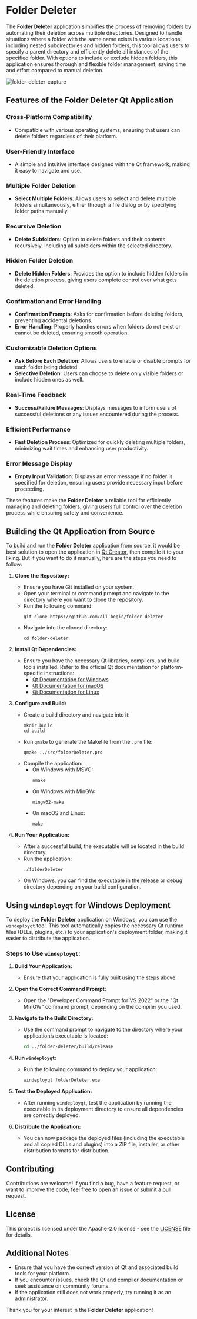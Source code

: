 # Folder Deleter

The **Folder Deleter** application simplifies the process of removing folders by automating their deletion across multiple directories. Designed to handle situations where a folder with the same name exists in various locations, including nested subdirectories and hidden folders, this tool allows users to specify a parent directory and efficiently delete all instances of the specified folder. With options to include or exclude hidden folders, this application ensures thorough and flexible folder management, saving time and effort compared to manual deletion.

![folder-deleter-capture](https://github.com/user-attachments/assets/13ac68f7-4f5c-43f5-b555-1fbe77df4462)

## Features of the Folder Deleter Qt Application

### Cross-Platform Compatibility
- Compatible with various operating systems, ensuring that users can delete folders regardless of their platform.

### User-Friendly Interface
- A simple and intuitive interface designed with the Qt framework, making it easy to navigate and use.

### Multiple Folder Deletion
- **Select Multiple Folders**: Allows users to select and delete multiple folders simultaneously, either through a file dialog or by specifying folder paths manually.

### Recursive Deletion
- **Delete Subfolders**: Option to delete folders and their contents recursively, including all subfolders within the selected directory.

### Hidden Folder Deletion
- **Delete Hidden Folders**: Provides the option to include hidden folders in the deletion process, giving users complete control over what gets deleted.

### Confirmation and Error Handling
- **Confirmation Prompts**: Asks for confirmation before deleting folders, preventing accidental deletions.
- **Error Handling**: Properly handles errors when folders do not exist or cannot be deleted, ensuring smooth operation.

### Customizable Deletion Options
- **Ask Before Each Deletion**: Allows users to enable or disable prompts for each folder being deleted.
- **Selective Deletion**: Users can choose to delete only visible folders or include hidden ones as well.

### Real-Time Feedback
- **Success/Failure Messages**: Displays messages to inform users of successful deletions or any issues encountered during the process.

### Efficient Performance
- **Fast Deletion Process**: Optimized for quickly deleting multiple folders, minimizing wait times and enhancing user productivity.

### Error Message Display
- **Empty Input Validation**: Displays an error message if no folder is specified for deletion, ensuring users provide necessary input before proceeding.

These features make the **Folder Deleter** a reliable tool for efficiently managing and deleting folders, giving users full control over the deletion process while ensuring safety and convenience.

## Building the Qt Application from Source

To build and run the **Folder Deleter** application from source, it would be best solution to open the application in [Qt Creator](https://www.qt.io/), then compile it to your liking. But if you want to do it manually, here are the steps you need to follow: 

1. **Clone the Repository:**
   - Ensure you have Git installed on your system.
   - Open your terminal or command prompt and navigate to the directory where you want to clone the repository.
   - Run the following command:
     ```
     git clone https://github.com/ali-begic/folder-deleter
     ```
   - Navigate into the cloned directory:
     ```
     cd folder-deleter
     ```

2. **Install Qt Dependencies:**
   - Ensure you have the necessary Qt libraries, compilers, and build tools installed. Refer to the official Qt documentation for platform-specific instructions:
     - [Qt Documentation for Windows](https://doc.qt.io/qt-6/windows-deployment.html)
     - [Qt Documentation for macOS](https://doc.qt.io/qt-6/macos-deployment.html)
     - [Qt Documentation for Linux](https://doc.qt.io/qt-6/linux-deployment.html)

3. **Configure and Build:**
   - Create a build directory and navigate into it:
     ```
     mkdir build
     cd build
     ```
   - Run `qmake` to generate the Makefile from the `.pro` file:
     ```
     qmake ../src/folderDeleter.pro
     ```
   - Compile the application:
      - On Windows with MSVC:
        ```
        nmake
        ```
      - On Windows with MinGW:
        ```
        mingw32-make
        ```
      - On macOS and Linux:
        ```
        make
        ```

4. **Run Your Application:**
   - After a successful build, the executable will be located in the build directory.
   - Run the application:
     ```
     ./folderDeleter
     ```
   - On Windows, you can find the executable in the release or debug directory depending on your build configuration.

## Using `windeployqt` for Windows Deployment

To deploy the **Folder Deleter** application on Windows, you can use the `windeployqt` tool. This tool automatically copies the necessary Qt runtime files (DLLs, plugins, etc.) to your application's deployment folder, making it easier to distribute the application.

### Steps to Use `windeployqt`:

1. **Build Your Application:**
   - Ensure that your application is fully built using the steps above.

2. **Open the Correct Command Prompt:**
   - Open the "Developer Command Prompt for VS 2022" or the "Qt MinGW" command prompt, depending on the compiler you used.

3. **Navigate to the Build Directory:**
   - Use the command prompt to navigate to the directory where your application’s executable is located:
     ```bash
     cd ../folder-deleter/build/release
     ```

4. **Run `windeployqt`:**
   - Run the following command to deploy your application:
     ```bash
     windeployqt folderDeleter.exe
     ```

5. **Test the Deployed Application:**
   - After running `windeployqt`, test the application by running the executable in its deployment directory to ensure all dependencies are correctly deployed.

6. **Distribute the Application:**
   - You can now package the deployed files (including the executable and all copied DLLs and plugins) into a ZIP file, installer, or other distribution formats for distribution.

## Contributing

Contributions are welcome! If you find a bug, have a feature request, or want to improve the code, feel free to open an issue or submit a pull request.

## License

This project is licensed under the Apache-2.0 license - see the [LICENSE](LICENSE) file for details.

## Additional Notes

- Ensure that you have the correct version of Qt and associated build tools for your platform.
- If you encounter issues, check the Qt and compiler documentation or seek assistance on community forums.
- If the application still does not work properly, try running it as an administrator.

Thank you for your interest in the **Folder Deleter** application!
